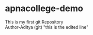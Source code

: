 # apnacollege-demo
This is my first git Repository
<br>
Author-Aditya (git)
"this is the edited line"
